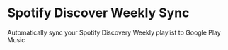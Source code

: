 # Spotify Discover Weekly Sync
Automatically sync your Spotify Discovery Weekly playlist to Google Play Music
